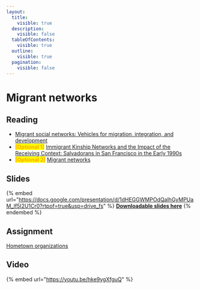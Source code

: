 ```yaml
---
layout:
  title:
    visible: true
  description:
    visible: false
  tableOfContents:
    visible: true
  outline:
    visible: true
  pagination:
    visible: false
---
```


# Migrant networks

## Reading

* [Migrant social networks: Vehicles for migration, integration, and development](https://drive.google.com/file/d/1KsXnsiH0Z-EE4n9v4je2Gl-f8gbCZ85W/view?usp=sharing)
* <mark style="color:orange;">**\[Optional 1]**</mark> [Immigrant Kinship Networks and the Impact of the Receiving Context: Salvadorans in San Francisco in the Early 1990s](https://drive.google.com/open?id=1BXuxWPrCfHHoTdy6\_L6\_Su\_39M-Z244C\&usp=drive\_fs)
* <mark style="color:orange;">**\[Optional 2]**</mark> [Migrant networks](https://drive.google.com/file/d/1bAs3wMjrlrGLKYMN3y0Zz02aqnwZDfLS/view?usp=sharing)

## Slides

{% embed url="https://docs.google.com/presentation/d/1dHEGGWMPOdQalhGyMPUaM_lf5I2U1Cr0?rtpof=true&usp=drive_fs" %}
[**Downloadable slides here**](https://docs.google.com/presentation/d/1dHEGGWMPOdQalhGyMPUaM\_lf5I2U1Cr0?rtpof=true\&usp=drive\_fs)
{% endembed %}

## Assignment

[Hometown organizations](https://docs.google.com/document/d/1dALyeoH16VFn8B2jTGtjarw2t9DJZGxE?rtpof=true\&usp=drive\_fs)

## Video

{% embed url="https://youtu.be/hke9vgXfguQ" %}
